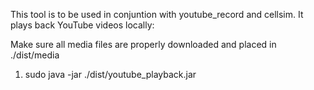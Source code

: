 This tool is to be used in conjuntion with youtube_record and cellsim. It plays back YouTube videos locally:

Make sure all media files are properly downloaded and placed in ./dist/media

1) sudo java -jar ./dist/youtube_playback.jar
